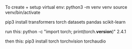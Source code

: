 To create + setup virtual env:
python3 -m venv venv
source venv/bin/activate

pip3 install transformers torch datasets pandas scikit-learn



run this:
python -c "import torch; print(torch.__version__)"
2.4.1

then this:
pip3 install torch torchvision torchaudio



